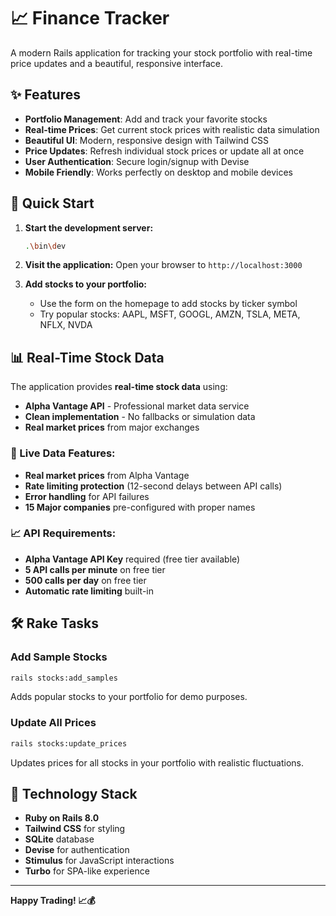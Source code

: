 # 📈 Finance Tracker

A modern Rails application for tracking your stock portfolio with real-time price updates and a beautiful, responsive interface.

## ✨ Features

- **Portfolio Management**: Add and track your favorite stocks
- **Real-time Prices**: Get current stock prices with realistic data simulation
- **Beautiful UI**: Modern, responsive design with Tailwind CSS
- **Price Updates**: Refresh individual stock prices or update all at once
- **User Authentication**: Secure login/signup with Devise
- **Mobile Friendly**: Works perfectly on desktop and mobile devices

## 🚀 Quick Start

1. **Start the development server:**
   ```bash
   .\bin\dev
   ```

2. **Visit the application:**
   Open your browser to `http://localhost:3000`

3. **Add stocks to your portfolio:**
   - Use the form on the homepage to add stocks by ticker symbol
   - Try popular stocks: AAPL, MSFT, GOOGL, AMZN, TSLA, META, NFLX, NVDA

## 📊 Real-Time Stock Data

The application provides **real-time stock data** using:
- **Alpha Vantage API** - Professional market data service
- **Clean implementation** - No fallbacks or simulation data
- **Real market prices** from major exchanges

### 🔴 Live Data Features:
- **Real market prices** from Alpha Vantage
- **Rate limiting protection** (12-second delays between API calls)
- **Error handling** for API failures
- **15 Major companies** pre-configured with proper names

### 📈 API Requirements:
- **Alpha Vantage API Key** required (free tier available)
- **5 API calls per minute** on free tier
- **500 calls per day** on free tier
- **Automatic rate limiting** built-in

## 🛠️ Rake Tasks

### Add Sample Stocks
```bash
rails stocks:add_samples
```
Adds popular stocks to your portfolio for demo purposes.

### Update All Prices
```bash
rails stocks:update_prices
```
Updates prices for all stocks in your portfolio with realistic fluctuations.

## 🎨 Technology Stack

- **Ruby on Rails 8.0**
- **Tailwind CSS** for styling
- **SQLite** database
- **Devise** for authentication
- **Stimulus** for JavaScript interactions
- **Turbo** for SPA-like experience

---

**Happy Trading! 📈💰**
